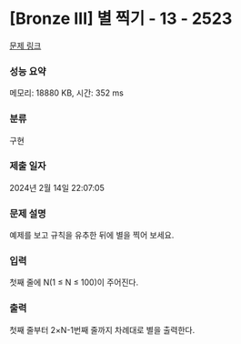 # [Bronze III] 별 찍기 - 13 - 2523 

[문제 링크](https://www.acmicpc.net/problem/2523) 

### 성능 요약

메모리: 18880 KB, 시간: 352 ms

### 분류

구현

### 제출 일자

2024년 2월 14일 22:07:05

### 문제 설명

<p>예제를 보고 규칙을 유추한 뒤에 별을 찍어 보세요.</p>

### 입력 

 <p><span class="s1">첫째</span> <span class="s1">줄에</span> N(1 ≤ N ≤ 100)<span class="s1">이</span> <span class="s1">주어진다</span>.</p>

### 출력 

 <p>첫째<span class="s1"> </span>줄부터<span class="s1"> 2×N-1</span>번째<span class="s1"> </span>줄까지<span class="s1"> </span>차례대로<span class="s1"> </span>별을<span class="s1"> </span>출력한다<span class="s1">.</span></p>

